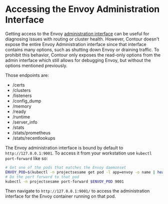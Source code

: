 # Accessing the Envoy Administration Interface

Getting access to the Envoy [administration interface][1] can be useful for diagnosing issues with routing or cluster health.
However, Contour doesn't expose the entire Envoy Administration interface since that interface contains many options, such as shutting down Envoy or draining traffic.
To prohibit this behavior, Contour only exposes the read-only options from the admin interface which still allows for debugging Envoy, but without the options mentioned previously.

Those endpoints are:
- /certs
- /clusters
- /listeners
- /config_dump
- /memory
- /ready
- /runtime
- /server_info
- /stats
- /stats/prometheus
- /stats/recentlookups

The Envoy administration interface is bound by default to `http://127.0.0.1:9001`.
To access it from your workstation use `kubectl port-forward` like so:

```sh
# Get one of the pods that matches the Envoy daemonset
ENVOY_POD=$(kubectl -n projectsesame get pod -l app=envoy -o name | head -1)
# Do the port forward to that pod
kubectl -n projectsesame port-forward $ENVOY_POD 9001
```

Then navigate to `http://127.0.0.1:9001/` to access the administration interface for the Envoy container running on that pod.

[1]: https://www.envoyproxy.io/docs/envoy/latest/operations/admin
